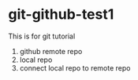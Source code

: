 # git-github-test1
This is for git tutorial

1. github remote repo
2. local repo
3. connect local repo to remote repo
